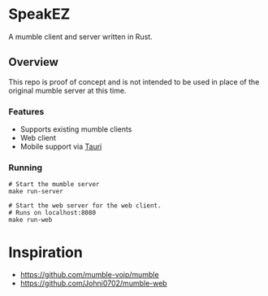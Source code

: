 # SpeakEZ
A mumble client and server written in Rust.

## Overview
This repo is proof of concept and is not intended to be used in place of the original mumble server at this time.

### Features
- Supports existing mumble clients
- Web client
- Mobile support via [Tauri](https://github.com/tauri-apps/tauri)

### Running
```
# Start the mumble server
make run-server

# Start the web server for the web client.
# Runs on localhost:8080
make run-web
```

# Inspiration
- https://github.com/mumble-voip/mumble
- https://github.com/Johni0702/mumble-web
